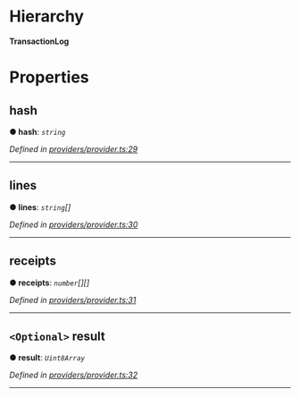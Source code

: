 

# Hierarchy

**TransactionLog**

# Properties

<a id="hash"></a>

##  hash

**● hash**: *`string`*

*Defined in [providers/provider.ts:29](https://github.com/nearprotocol/nearlib/blob/19cfbbe/src.ts/providers/provider.ts#L29)*

___
<a id="lines"></a>

##  lines

**● lines**: *`string`[]*

*Defined in [providers/provider.ts:30](https://github.com/nearprotocol/nearlib/blob/19cfbbe/src.ts/providers/provider.ts#L30)*

___
<a id="receipts"></a>

##  receipts

**● receipts**: *`number`[][]*

*Defined in [providers/provider.ts:31](https://github.com/nearprotocol/nearlib/blob/19cfbbe/src.ts/providers/provider.ts#L31)*

___
<a id="result"></a>

## `<Optional>` result

**● result**: *`Uint8Array`*

*Defined in [providers/provider.ts:32](https://github.com/nearprotocol/nearlib/blob/19cfbbe/src.ts/providers/provider.ts#L32)*

___

